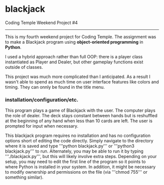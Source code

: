 # blackjack
Coding Temple Weekend Project #4
***

This is my fourth weekend project for Coding Temple. The assignment was to make a Blackjack program using **object-oriented programming** in  **Python**.

I used a hybrid approach rather than full OOP: there is a player class instantiated as Player and Dealer, but other gameplay functions exist outside of classes.

This project was much more complicated than I anticipated. As a result I wasn't able to spend as much time on user interface features like colors and timing. They can onnly be found in the title menu.

### installation/configuration/etc.
This program plays a game of Blackjack with the user. The computer plays the role of dealer. The deck stays constant between hands but is reshuffled at the beginning of any hand when less than 10 cards are left. The user is prompted for input when necessary.

This blackjack program requires no installation and has no configuration options short of editing the code directly. Simply navigate to the directory where it is saved and type '''python blackjack.py''' or '''python3 blackjack.py''' to run. Alternately, you may be able to run it by typing '''./blackjack.py''', but this will likely involve extra steps. Depending on your setup, you may need to edit the first line of the program so it points to where Python is installed in your system. In addition, it might be necessary to modify ownership and permissions on the file (via '''chmod 755''' or something similar). 
